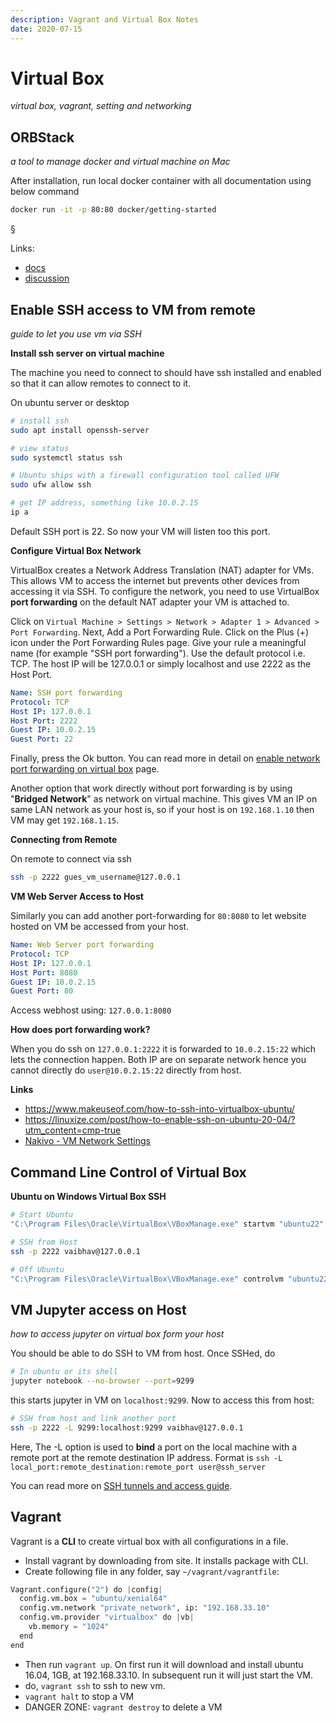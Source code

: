 ```yaml
---
description: Vagrant and Virtual Box Notes
date: 2020-07-15
---
```


# Virtual Box

_virtual box, vagrant, setting and networking_

## ORBStack

_a tool to manage docker and virtual machine on Mac_

After installation, run local docker container with all documentation using below command

```sh
docker run -it -p 80:80 docker/getting-started
```

§

Links:

- [docs](https://docs.orbstack.dev/)
- [discussion](https://news.ycombinator.com/item?id=36668964)

## Enable SSH access to VM from remote

_guide to let you use vm via SSH_

**Install ssh server on virtual machine**

The machine you need to connect to should have ssh installed and enabled so that it can allow remotes to connect to it.

On ubuntu server or desktop

```sh
# install ssh
sudo apt install openssh-server

# view status
sudo systemctl status ssh

# Ubuntu ships with a firewall configuration tool called UFW
sudo ufw allow ssh

# get IP address, something like 10.0.2.15
ip a
```

Default SSH port is 22. So now your VM will listen too this port.

**Configure Virtual Box Network**

VirtualBox creates a Network Address Translation (NAT) adapter for VMs. This allows VM to access the internet but prevents other devices from accessing it via SSH. To configure the network, you need to use VirtualBox **port forwarding** on the default NAT adapter your VM is attached to.

Click on `Virtual Machine > Settings > Network > Adapter 1 > Advanced > Port Forwarding`. Next, Add a Port Forwarding Rule. Click on the Plus (+) icon under the Port Forwarding Rules page. Give your rule a meaningful name (for example "SSH port forwarding"). Use the default protocol i.e. TCP. The host IP will be 127.0.0.1 or simply localhost and use 2222 as the Host Port.

```yaml
Name: SSH port forwarding
Protocol: TCP
Host IP: 127.0.0.1
Host Port: 2222
Guest IP: 10.0.2.15
Guest Port: 22
```

Finally, press the Ok button. You can read more in detail on [enable network port forwarding on virtual box](https://www.makeuseof.com/how-to-ssh-into-virtualbox-ubuntu/#:~:text=Step%202%3A%20Configuring%20the%20VirtualBox%20Network) page.

Another option that work directly without port forwarding is by using "**Bridged Network**" as network on virtual machine. This gives VM an IP on same LAN network as your host is, so if your host is on `192.168.1.10` then VM may get `192.168.1.15`.

**Connecting from Remote**

On remote to connect via ssh

```sh
ssh -p 2222 gues_vm_username@127.0.0.1
```

**VM Web Server Access to Host**

Similarly you can add another port-forwarding for `80:8080` to let website hosted on VM be accessed from your host.

```yaml
Name: Web Server port forwarding
Protocol: TCP
Host IP: 127.0.0.1
Host Port: 8080
Guest IP: 10.0.2.15
Guest Port: 80
```

Access webhost using: `127.0.0.1:8080`

**How does port forwarding work?**

When you do ssh on `127.0.0.1:2222` it is forwarded to `10.0.2.15:22` which lets the connection happen. Both IP are on separate network hence you cannot directly do `user@10.0.2.15:22` directly from host.

**Links**

- <https://www.makeuseof.com/how-to-ssh-into-virtualbox-ubuntu/>
- <https://linuxize.com/post/how-to-enable-ssh-on-ubuntu-20-04/?utm_content=cmp-true>
- [Nakivo - VM Network Settings](https://www.nakivo.com/blog/virtualbox-network-setting-guide/)


## Command Line Control of Virtual Box

**Ubuntu on Windows Virtual Box SSH**

```sh
# Start Ubuntu
"C:\Program Files\Oracle\VirtualBox\VBoxManage.exe" startvm "ubuntu22" --type headless

# SSH from Host
ssh -p 2222 vaibhav@127.0.0.1

# Off Ubuntu
"C:\Program Files\Oracle\VirtualBox\VBoxManage.exe" controlvm "ubuntu22" poweroff
```

## VM Jupyter access on Host

_how to access jupyter on virtual box form your host_

You should be able to do SSH to VM from host. Once SSHed, do

```sh
# In ubuntu or its shell
jupyter notebook --no-browser --port=9299
```

this starts jupyter in VM on `localhost:9299`. Now to access this from host:

```sh
# SSH from host and link another port
ssh -p 2222 -L 9299:localhost:9299 vaibhav@127.0.0.1
```

Here, The -L option is used to **bind** a port on the local machine with a remote port at the remote destination IP address. Format is `ssh -L local_port:remote_destination:remote_port user@ssh_server`

You can read more on [SSH tunnels and access guide](https://www.techtarget.com/searchsecurity/tutorial/How-to-use-SSH-tunnels-to-cross-network-boundaries).

## Vagrant

Vagrant is a **CLI** to create virtual box with all configurations in a file. 

- Install vagrant by downloading from site. It installs package with CLI.
- Create following file in any folder, say `~/vagrant/vagrantfile`:

```py
Vagrant.configure("2") do |config|
  config.vm.box = "ubuntu/xenial64"
  config.vm.network "private_network", ip: "192.168.33.10"
  config.vm.provider "virtualbox" do |vb|
    vb.memory = "1024"
  end
end
```

- Then run `vagrant up`. On first run it will download and install ubuntu 16.04, 1GB, at 192.168.33.10. In subsequent run it will just start the VM.
- do, `vagrant ssh` to ssh to new vm.
- `vagrant halt` to stop a VM
- DANGER ZONE: `vagrant destroy` to delete a VM
